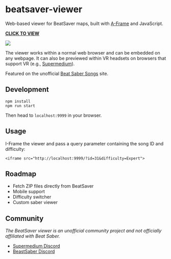 # beatsaver-viewer

[A-Frame]: https://aframe.io

Web-based viewer for BeatSaver maps, built with [A-Frame] and JavaScript.

**[CLICK TO VIEW](https://supermedium.com/beatsaver-viewer/?id=811&difficulty=Expert)**

![](https://user-images.githubusercontent.com/674727/50229336-f395ca00-035e-11e9-844c-a6bbb07fbf38.jpg)

The viewer works within a normal web browser and can be embedded on any
webpage. It can also be previewed within VR headsets on browsers that support
VR (e.g., [Supermedium](https://supermedium.com)).

Featured on the unofficial [Beat Saber
Songs](https://beatsaber-songs.herokuapp.com/top/all) site.

## Development

```
npm install
npm run start
```

Then head to `localhost:9999` in your browser.

## Usage

I-Frame the viewer and pass a query parameter containing the song ID and
difficulty:

```
<iframe src="http://localhost:9999/?id=31&difficulty=Expert">
```

## Roadmap

- Fetch ZIP files directly from BeatSaver
- Mobile support
- Difficulty switcher
- Custom saber viewer

## Community

*The BeatSaver viewer is an unofficial community project and not officially
affiliated with Beat Saber.*

- [Supermedium Discord](https://supermedium.com/discord)
- [BeastSaber Discord](https://discordapp.com/invite/cZpFayw)
